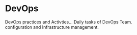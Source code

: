 # DevOps
DevOps practices and Activties...
Daily tasks of DevOps Team.
configuration and Infrastructure management.
